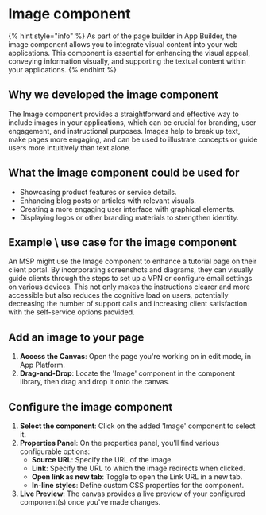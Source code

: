 # Image component

{% hint style="info" %}
As part of the page builder in App Builder, the image component allows you to integrate visual content into your web applications. This component is essential for enhancing the visual appeal, conveying information visually, and supporting the textual content within your applications.
{% endhint %}



## Why we developed the image component

The Image component provides a straightforward and effective way to include images in your applications, which can be crucial for branding, user engagement, and instructional purposes. Images help to break up text, make pages more engaging, and can be used to illustrate concepts or guide users more intuitively than text alone.&#x20;

## What the image component could be used for

* Showcasing product features or service details.
* Enhancing blog posts or articles with relevant visuals.
* Creating a more engaging user interface with graphical elements.
* Displaying logos or other branding materials to strengthen identity.

## **Example \ use case for the image component**

An MSP might use the Image component to enhance a tutorial page on their client portal. By incorporating screenshots and diagrams, they can visually guide clients through the steps to set up a VPN or configure email settings on various devices. This not only makes the instructions clearer and more accessible but also reduces the cognitive load on users, potentially decreasing the number of support calls and increasing client satisfaction with the self-service options provided.

## Add an image to your page

1. **Access the Canvas**: Open the page you're working on in edit mode, in App Platform.
2. **Drag-and-Drop**: Locate the 'Image' component in the component library, then drag and drop it onto the canvas.

## Configure the image component

1. **Select the component**: Click on the added 'Image' component to select it.
2. **Properties Panel**: On the properties panel, you'll find various configurable options:
   * **Source URL**: Specify the URL of the image.&#x20;
   * **Link**: Specify the URL to which the image redirects when clicked.
   * **Open link as new tab**: Toggle to open the Link URL in a new tab.
   * **In-line styles**: Define custom CSS properties for the component.&#x20;
3. **Live Preview**: The canvas provides a live preview of your configured component(s) once you've made changes.

